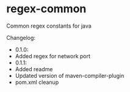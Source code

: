 regex-common
============

Common regex constants for java


Changelog:
 * 0.1.0:
  * Added regex for network port
 * 0.1.1:
  * Added readme
  * Updated version of maven-compiler-plugin
  * pom.xml cleanup
